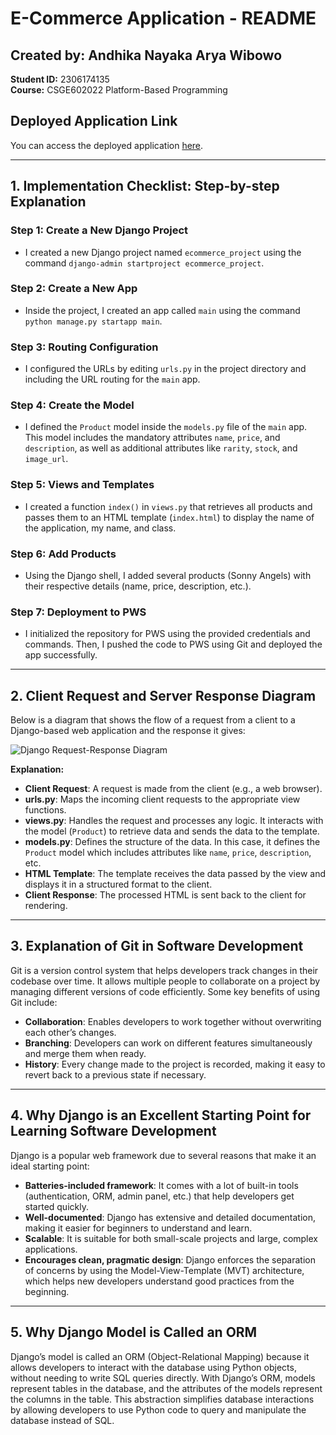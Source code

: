 # E-Commerce Application - README

## Created by: Andhika Nayaka Arya Wibowo  
**Student ID:** 2306174135  
**Course:** CSGE602022 Platform-Based Programming

## Deployed Application Link
You can access the deployed application [here](http://pbp.cs.ui.ac.id/andhika.nayaka/ElectronicCommerce).

---

## 1. Implementation Checklist: Step-by-step Explanation

### Step 1: Create a New Django Project
- I created a new Django project named `ecommerce_project` using the command `django-admin startproject ecommerce_project`.

### Step 2: Create a New App
- Inside the project, I created an app called `main` using the command `python manage.py startapp main`.
  
### Step 3: Routing Configuration
- I configured the URLs by editing `urls.py` in the project directory and including the URL routing for the `main` app.
  
### Step 4: Create the Model
- I defined the `Product` model inside the `models.py` file of the `main` app. This model includes the mandatory attributes `name`, `price`, and `description`, as well as additional attributes like `rarity`, `stock`, and `image_url`.

### Step 5: Views and Templates
- I created a function `index()` in `views.py` that retrieves all products and passes them to an HTML template (`index.html`) to display the name of the application, my name, and class.

### Step 6: Add Products
- Using the Django shell, I added several products (Sonny Angels) with their respective details (name, price, description, etc.).

### Step 7: Deployment to PWS
- I initialized the repository for PWS using the provided credentials and commands. Then, I pushed the code to PWS using Git and deployed the app successfully.

---

## 2. Client Request and Server Response Diagram

Below is a diagram that shows the flow of a request from a client to a Django-based web application and the response it gives:

![Django Request-Response Diagram](django_request_response_diagram.png)

**Explanation:**
- **Client Request**: A request is made from the client (e.g., a web browser).
- **urls.py**: Maps the incoming client requests to the appropriate view functions.
- **views.py**: Handles the request and processes any logic. It interacts with the model (`Product`) to retrieve data and sends the data to the template.
- **models.py**: Defines the structure of the data. In this case, it defines the `Product` model which includes attributes like `name`, `price`, `description`, etc.
- **HTML Template**: The template receives the data passed by the view and displays it in a structured format to the client.
- **Client Response**: The processed HTML is sent back to the client for rendering.

---

## 3. Explanation of Git in Software Development

Git is a version control system that helps developers track changes in their codebase over time. It allows multiple people to collaborate on a project by managing different versions of code efficiently. Some key benefits of using Git include:
- **Collaboration**: Enables developers to work together without overwriting each other’s changes.
- **Branching**: Developers can work on different features simultaneously and merge them when ready.
- **History**: Every change made to the project is recorded, making it easy to revert back to a previous state if necessary.

---

## 4. Why Django is an Excellent Starting Point for Learning Software Development

Django is a popular web framework due to several reasons that make it an ideal starting point:
- **Batteries-included framework**: It comes with a lot of built-in tools (authentication, ORM, admin panel, etc.) that help developers get started quickly.
- **Well-documented**: Django has extensive and detailed documentation, making it easier for beginners to understand and learn.
- **Scalable**: It is suitable for both small-scale projects and large, complex applications.
- **Encourages clean, pragmatic design**: Django enforces the separation of concerns by using the Model-View-Template (MVT) architecture, which helps new developers understand good practices from the beginning.

---

## 5. Why Django Model is Called an ORM

Django’s model is called an ORM (Object-Relational Mapping) because it allows developers to interact with the database using Python objects, without needing to write SQL queries directly. With Django’s ORM, models represent tables in the database, and the attributes of the models represent the columns in the table. This abstraction simplifies database interactions by allowing developers to use Python code to query and manipulate the database instead of SQL.
